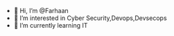 - 👋 Hi, I’m @Farhaan
- 👀 I’m interested in Cyber Security,Devops,Devsecops
- 🌱 I’m currently learning IT



